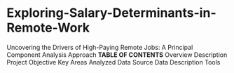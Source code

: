 # Exploring-Salary-Determinants-in-Remote-Work
Uncovering the Drivers of High-Paying Remote Jobs: A Principal Component Analysis Approach
**TABLE OF CONTENTS**
Overview
Description
Project Objective
Key Areas Analyzed
Data Source
Data Description
Tools
